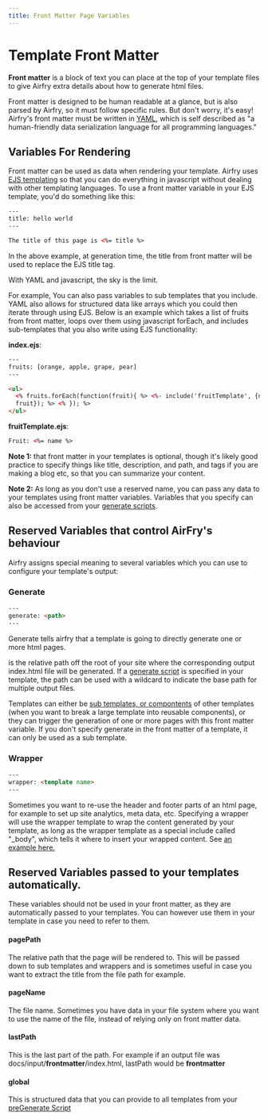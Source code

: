 ```yaml
---
title: Front Matter Page Variables
---
```


# Template Front Matter

**Front matter** is a block of text you can place at the top of your template files to give Airfry extra details about how to generate html files.

Front matter is designed to be human readable at a glance, but is also parsed by Airfry, so it must follow specific rules. But don't worry, it's easy! Airfry's front matter must be written in [YAML](https://yaml.org/), which is self described as "a human-friendly data serialization language for all programming languages."

## Variables For Rendering

Front matter can be used as data when rendering your template. Airfry uses [EJS templating](https://ejs.co/) so that you can do everything in javascript without dealing with other templating languages. To use a front matter variable in your EJS template, you'd do something like this:

```html
---
title: hello world
---

The title of this page is <%= title %>
```

In the above example, at generation time, the title from front matter will be used to replace the EJS title tag.

With YAML and javascript, the sky is the limit.

For example, You can also pass variables to sub templates that you include. YAML also allows for structured data like arrays which you could then iterate through using EJS. Below is an example which takes a list of fruits from front matter, loops over them using javascript forEach, and includes sub-templates that you also write using EJS functionality:

**index.ejs**:

```html
---
fruits: [orange, apple, grape, pear]
---

<ul>
  <% fruits.forEach(function(fruit){ %> <%- include('fruitTemplate', {name:
  fruit}); %> <% }); %>
</ul>
```

**fruitTemplate.ejs**:

```html
Fruit: <%= name %>
```

**Note 1:** that front matter in your templates is optional, though it's likely good practice to specify things like title, description, and path, and tags if you are making a blog etc, so that you can summarize your content.

**Note 2:** As long as you don't use a reserved name, you can pass any data to your templates using front matter variables. Variables that you specify can also be accessed from your [generate scripts](/docs/output/generateScript/index.html).

## Reserved Variables that control AirFry's behaviour

Airfry assigns special meaning to several variables which you can use to configure your template's output:

### Generate

```html
---
generate: <path>
---
```

Generate tells airfry that a template is going to directly generate one or more html pages.

**<path>** is the relative path off the root of your site where the corresponding output index.html file will be generated. If a [generate script](/docs/output/generateScript/index.html) is specified in your template, the path can be used with a wildcard to indicate the base path for multiple output files.

Templates can either be [sub templates, or compontents](/docs/input/templates#compontents) of other templates (when you want to break a large template into reusable components), or they can trigger the generation of one or more pages with this front matter variable. If you don't specify generate in the front matter of a template, it can only be used as a sub template.

### Wrapper

```html
---
wrapper: <template name>
---
```

Sometimes you want to re-use the header and footer parts of an html page, for example to set up site analytics, meta data, etc. Specifying a wrapper will use the wrapper template to wrap the content generated by your template, as long as the wrapper template as a special include called "\_body", which tells it where to insert your wrapped content. See [an example here.](/docs/input/templates/#wrappers)

## Reserved Variables passed to your templates automatically.

These variables should not be used in your front matter, as they are automatically passed to your templates. You can however use them in your template in case you need to refer to them.

#### pagePath

The relative path that the page will be rendered to. This will be passed down to sub templates and wrappers and is sometimes useful in case you want to extract the title from the file path for example.

#### pageName

The file name. Sometimes you have data in your file system where you want to use the name of the file, instead of relying only on front matter data.

#### lastPath

This is the last part of the path. For example if an output file was docs/input/**frontmatter**/index.html, lastPath would be **frontmatter**

#### global

This is structured data that you can provide to all templates from your [preGenerate Script](/docs/input/preGenerate)
